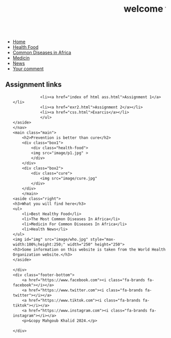 <!DOCKTIPE>
<html>
 

<head>

<title>welcome to my wibsite</title>
<link rel="stylesheet"href="https://cdnjs.cloudflare.com/ajax/libs/font-awesome/6.6.0/css/all.min.css">
	<link rel="stylesheet" href="Pro style sheet.css">
</head>

<body>
<header>
<marquee>
	<h1>welcome to my wibsite</h1>
	</marquee>
</header>

<nav>
	<ul>
		<li><a href="index_Home.html">Home</a></li>
		<li><a href="health_food.html">Health Food</a></li>
		<li><a href="common_diseases.html">Common Diseases in Africa</a></li>
		<li><a href="Medicin_of.html">Medicin</a></li>
		<li><a href="Top_News.html">News</a></li>
		<li><a href="Your_comment.html">Your comment</a></li>
	</ul>
	
</nav>

<div class="contents">
	<aside class="left">
	<nav class="vert-nav">
		<h2>Assignment links</h2>
		<ul>
			
                <li><a href="index of html ass.html">Assignment 1</a></li>
				<li><a href="exr2.html">Assignment 2</a></li>
				<li><a href="css.html">Exarcis</a></li>
				</ul>
	</aside>		
	</nav>
	<main class="main">
		<h2>Prevention is better than cure</h2>
		<div class="box1">
			<div class="health-food">
			<img src="image/p1.jpg" >
			</div>
		</div>
        <div class="box2">
			<div class="cure">
				<img src="image/cure.jpg" 
			</div>
		</div>
		</main>
	<aside class="right">	
	<h3>What you will find here</h3>
	<ul>
		<li>Best Healthy Food</li>
		<li>The Most Common Diseases In Africa</li>
		<li>Medicin For Common Diseases In Africa</li>
		<li>Health News</li>
	</ul>
	<img id="img" src="image/who.jpg" style="max-width:100%;height:250;" width="250" height="250">
	<h3>Some information on this website is taken from the World Health Organization website.</h3>
    </aside>	

	</div>
	<div class="footer-bottom">
        <a href="https://www.facebook.com"><i class="fa-brands fa-facebook"></i></a>
		<a href="https://www.twitter.com"><i class="fa-brands fa-twitter"></i></a>
		<a href="https://www.tiktok.com"><i class="fa-brands fa-tiktok"></i></a>
		<a href="https://www.instagram.com"><i class="fa-brands fa-instagram"></i></a>
        <p>&copy Mahgoub Khalid 2024.</p>
  
    </div>
</body>
</html>
